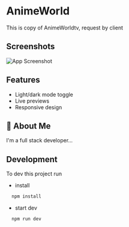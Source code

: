 
# AnimeWorld

This is copy of AnimeWorldtv, request by client


## Screenshots

![App Screenshot](https://i.ibb.co/HYPq1Dn/Screenshot-2023-04-06-124418.png)


## Features

- Light/dark mode toggle
- Live previews
- Responsive design



## 🚀 About Me
I'm a full stack developer...


## Development

To dev this project run

- install
```bash
  npm install
```
- start dev
```bash
  npm run dev
```
